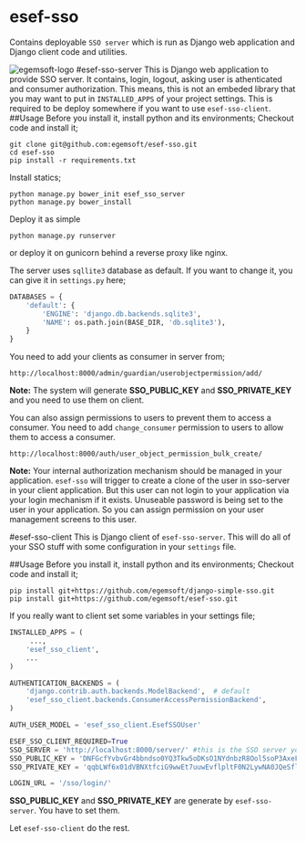 # esef-sso

Contains deployable `SSO server` which is run as Django web application and Django client code and utilities.

![egemsoft-logo](http://egemsoft.net/images/logo.png)
#esef-sso-server
This is Django web application to provide SSO server. It contains, login, logout, asking user is athenticated and consumer authorization. This means, this is not an embeded library that you may want to put in `INSTALLED_APPS` of your project settings. This is required to be deploy somewhere if you want to use `esef-sso-client`. 
##Usage
Before you install it, install python and its environments;
Checkout code and install it;

```
git clone git@github.com:egemsoft/esef-sso.git
cd esef-sso
pip install -r requirements.txt
```

Install statics;

```
python manage.py bower_init esef_sso_server
python manage.py bower_install
```

Deploy it as simple
```
python manage.py runserver
```
or deploy it on gunicorn behind a reverse proxy like nginx.

The server uses `sqllite3` database as default. If you want to change it, you can give it in `settings.py` here;

```python
DATABASES = {
    'default': {
        'ENGINE': 'django.db.backends.sqlite3',
        'NAME': os.path.join(BASE_DIR, 'db.sqlite3'),
    }
}
```

You need to add your clients as consumer in server from;

```
http://localhost:8000/admin/guardian/userobjectpermission/add/
```
**Note:** The system will generate **SSO\_PUBLIC\_KEY** and **SSO\_PRIVATE\_KEY** and you need to use them on client.

You can also assign permissions to users to prevent them to access a consumer. You need to add `change_consumer` permission to users to allow them to access a consumer.

```
http://localhost:8000/auth/user_object_permission_bulk_create/
```

**Note:** Your internal authorization mechanism should be managed in your application. `esef-sso` will trigger to create a clone of the user in sso-server in your client application. But this user can not login to your application via your login mechanism if it exists. Unuseable password is being set to the user in your application. So you can assign permission on your user management screens to this user.

#esef-sso-client
This is Django client of `esef-sso-server`. This will do all of your SSO stuff with some configuration in your `settings` file.

##Usage
Before you install it, install python and its environments;
Checkout code and install it;

```
pip install git+https://github.com/egemsoft/django-simple-sso.git
pip install git+https://github.com/egemsoft/esef-sso.git
```


If you really want to client set some variables in your settings file;
```python
INSTALLED_APPS = (
	 ...,
    'esef_sso_client',
    ...
)

AUTHENTICATION_BACKENDS = (
    'django.contrib.auth.backends.ModelBackend',  # default
    'esef_sso_client.backends.ConsumerAccessPermissionBackend',
)

AUTH_USER_MODEL = 'esef_sso_client.EsefSSOUser'

ESEF_SSO_CLIENT_REQUIRED=True
SSO_SERVER = 'http://localhost:8000/server/' #this is the SSO server you'r using
SSO_PUBLIC_KEY = 'DNFGcfYvbvGr4bbndso0YQ3Tkw5oDKsO1NYdnbzR8Ool5soP3AxeFezJ4HtIGs1M'
SSO_PRIVATE_KEY = 'qqbLWf6x01dVBNXtfciG9wwEt7uuwEvflpltF0N2LywNA0JQeSflyuVM8XQqTwWi'

LOGIN_URL = '/sso/login/'
```
**SSO\_PUBLIC\_KEY** and **SSO\_PRIVATE\_KEY** are generate by `esef-sso-server`. You have to set them. 

Let `esef-sso-client` do the rest.
